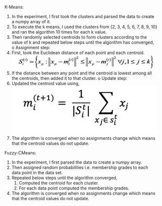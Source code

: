 K-Means:

1. In the experiment, I first took the clusters and parsed the data to create a numpy array of it.
2. To execute the k means, I used the clusters from {2, 3, 4, 5, 6, 7, 8, 9, 10} and ran the
algorithm 10 times for each k value.
3. Then randomly selected centroids to form clusters according to the value of k and repeated
below steps until the algorithm has converged, o Assignment step:
4. First, took the Euclidean distance of each point and each centroid.
        ![](Images/euclidean-distance.png)
5. If the distance between any point and the centroid is lowest among all the centroids, then added it to that cluster.
o Update step:
6. Updated the centroid value using,
        ![](Images/k-means-centroid-value-update.png)
7. The algorithm is converged when no assignments change which means that the centroid values do not update.


Fuzzy-CMeans:
1. In the experiment, I first parsed the data to create a numpy array.
2. Then assigned random probabilities i.e. membership grades to each data point in the data
set.
3. Repeated below steps until the algorithm converged, 
   1. Computed the centroid for each cluster. 
   2. For each data point computed the membership grades.
4. The algorithm is converged when no assignments change which means that the centroid
   values do not update.